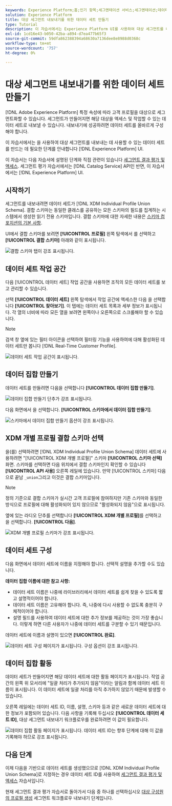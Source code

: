 ```yaml
---
keywords: Experience Platform;홈;인기 항목;세그멘테이션 서비스;세그멘테이션;데이터 세트 만들기;대상 세그먼트 내보내기;세그먼트 내보내기;
solution: Experience Platform
title: 대상 세그먼트 내보내기를 위한 데이터 세트 만들기
type: Tutorial
description: 이 자습서에서는 Experience Platform UI를 사용하여 대상 세그먼트를 내보내는 데 사용할 수 있는 데이터 세트를 만드는 데 필요한 단계를 안내합니다.
exl-id: 1cd16e43-b050-42ba-a894-d7ea477b65f3
source-git-commit: 59dfa862388394a68630a7136dee8e8988d0368c
workflow-type: tm+mt
source-wordcount: '757'
ht-degree: 0%

---
```


# 대상 세그먼트 내보내기를 위한 데이터 세트 만들기

[!DNL Adobe Experience Platform] 특정 속성에 따라 고객 프로필을 대상으로 세그먼트화할 수 있습니다. 세그먼트가 만들어지면 해당 대상을 액세스 및 작업할 수 있는 데이터 세트로 내보낼 수 있습니다. 내보내기에 성공하려면 데이터 세트를 올바르게 구성해야 합니다.

이 자습서에서는 을 사용하여 대상 세그먼트를 내보내는 데 사용할 수 있는 데이터 세트를 만드는 데 필요한 단계를 안내합니다 [!DNL Experience Platform] UI.

이 자습서는 다음 자습서에 설명된 단계와 직접 관련이 있습니다 [세그먼트 결과 평가 및 액세스](./evaluate-a-segment.md). 세그먼트 평가 자습서에서는 [!DNL Catalog Service] API인 반면, 이 자습서에서는 [!DNL Experience Platform] UI.

## 시작하기

세그먼트를 내보내려면 데이터 세트가 [!DNL XDM Individual Profile Union Schema]. 결합 스키마는 동일한 클래스를 공유하는 모든 스키마의 필드를 집계하는 시스템에서 생성한 읽기 전용 스키마입니다. 결합 스키마에 대한 자세한 내용은 [스키마 컴포지션의 기본 사항](../../xdm/schema/composition.md#union).

UI에서 결합 스키마를 보려면 **[!UICONTROL 프로필]** 왼쪽 탐색에서 를 선택하고 **[!UICONTROL 결합 스키마]** 아래와 같이 표시됩니다.

![결합 스키마 탭이 강조 표시됩니다.](../images/tutorials/segment-export-dataset/union.png)

## 데이터 세트 작업 공간

다음 [!UICONTROL 데이터 세트] 작업 공간을 사용하면 조직의 모든 데이터 세트를 보고 관리할 수 있습니다.

선택 **[!UICONTROL 데이터 세트]** 왼쪽 탐색에서 작업 공간에 액세스한 다음 을 선택합니다 **[!UICONTROL 찾아보기]**. 이 탭에는 데이터 세트 목록과 세부 정보가 표시됩니다. 각 열의 너비에 따라 모든 열을 보려면 왼쪽이나 오른쪽으로 스크롤해야 할 수 있습니다.

>[!NOTE]
>
>검색 창 옆에 있는 필터 아이콘을 선택하여 필터링 기능을 사용하여에 대해 활성화된 데이터 세트만 봅니다 [!DNL Real-Time Customer Profile].

![데이터 세트 작업 공간이 표시됩니다.](../images/tutorials/segment-export-dataset/browse.png)

## 데이터 집합 만들기

데이터 세트를 만들려면 다음을 선택합니다 **[!UICONTROL 데이터 집합 만들기]**.

![데이터 집합 만들기 단추가 강조 표시됩니다.](../images/tutorials/segment-export-dataset/create-dataset.png)

다음 화면에서 을 선택합니다. **[!UICONTROL 스키마에서 데이터 집합 만들기]**.

![스키마에서 데이터 집합 만들기 옵션이 강조 표시됩니다.](../images/tutorials/segment-export-dataset/create-from-schema.png)

## XDM 개별 프로필 결합 스키마 선택

을(를) 선택하려면 [!DNL XDM Individual Profile Union Schema] 데이터 세트에 사용하려면 &quot;[!UICONTROL XDM 개별 프로필]&quot; 스키마 **[!UICONTROL 스키마 선택]** 화면. 스키마를 선택하면 다음 위치에서 결합 스키마인지 확인할 수 있습니다 **[!UICONTROL API 사용]** 오른쪽 레일에 있습니다. 만약 [!UICONTROL 스키마] 다음으로 끝남 `_union`그리고 이것은 결합 스키마입니다.

>[!NOTE]
>
>정의 기준으로 결합 스키마가 실시간 고객 프로필에 참여하지만 기존 스키마와 동일한 방식으로 프로필에 대해 활성화되어 있지 않으므로 &quot;활성화되지 않음&quot;으로 표시됩니다.

옆에 있는 라디오 단추를 선택합니다 **[!UICONTROL XDM 개별 프로필]**&#x200B;를 선택하고 을 선택합니다. **[!UICONTROL 다음]**.

![XDM 개별 프로필 스키마가 강조 표시됩니다.](../images/tutorials/segment-export-dataset/select-schema.png)

## 데이터 세트 구성

다음 화면에서 데이터 세트에 이름을 지정해야 합니다. 선택적 설명을 추가할 수도 있습니다.

**데이터 집합 이름에 대한 참고 사항:**

* 데이터 세트 이름은 나중에 라이브러리에서 데이터 세트를 쉽게 찾을 수 있도록 짧고 설명적이어야 합니다.
* 데이터 세트 이름은 고유해야 합니다. 즉, 나중에 다시 사용할 수 없도록 충분히 구체적이어야 합니다.
* 설명 필드를 사용하여 데이터 세트에 대한 추가 정보를 제공하는 것이 가장 좋습니다. 이렇게 하면 다른 사용자가 나중에 데이터 세트를 구분할 수 있기 때문입니다.

데이터 세트에 이름과 설명이 있으면 **[!UICONTROL 완료]**.

![데이터 세트 구성 페이지가 표시됩니다. 구성 옵션이 강조 표시됩니다.](../images/tutorials/segment-export-dataset/configure-dataset.png)

## 데이터 집합 활동

데이터 세트가 만들어지면 해당 데이터 세트에 대한 활동 페이지가 표시됩니다. 작업 공간의 왼쪽 위 모서리에 &quot;일괄 처리가 추가되지 않음&quot;이라는 알림과 함께 데이터 세트 이름이 표시됩니다. 이 데이터 세트에 일괄 처리를 아직 추가하지 않았기 때문에 발생할 수 있습니다.

오른쪽 레일에는 데이터 세트 ID, 이름, 설명, 스키마 등과 같은 새로운 데이터 세트에 대한 정보가 포함되어 있습니다. 다음 사항을 기록해 두십시오 **[!UICONTROL 데이터 세트 ID]**, 대상 세그먼트 내보내기 워크플로우를 완료하려면 이 값이 필요합니다.

![데이터 집합 활동 페이지가 표시됩니다. 데이터 세트 ID는 향후 단계에 대해 이 값을 기록해야 하므로 강조 표시됩니다.](../images/tutorials/segment-export-dataset/activity.png)

## 다음 단계

이제 다음을 기반으로 데이터 세트를 생성했으므로 [!DNL XDM Individual Profile Union Schema]로 지정하는 경우 데이터 세트 ID를 사용하여 [세그먼트 결과 평가 및 액세스](./evaluate-a-segment.md) 자습서입니다.

현재 세그먼트 결과 평가 자습서로 돌아가서 다음 중 하나를 선택하십시오 [대상 구성원의 프로필 생성](./evaluate-a-segment.md#generate-profiles) 세그먼트 워크플로우 내보내기 단계입니다.
